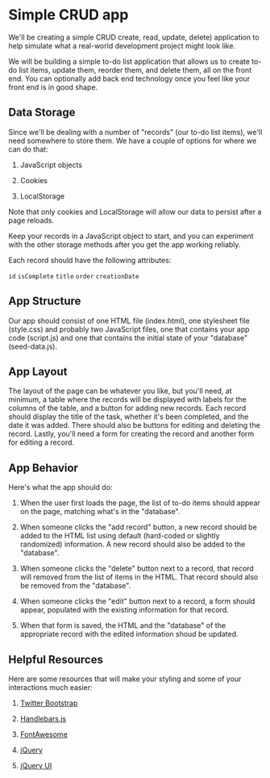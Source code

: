 # Simple CRUD app

We'll be creating a simple CRUD create, read, update, delete) application to help simulate what a real-world development project might look like.

We will be building a simple to-do list application that allows us to create to-do list items, update them, reorder them, and delete them, all on the front end. You can optionally add back end technology once you feel like your front end is in good shape.


## Data Storage

Since we'll be dealing with a number of "records" (our to-do list items), we'll need somewhere to store them. We have a couple of options for where we can do that:

1) JavaScript objects

2) Cookies

3) LocalStorage  

Note that only cookies and LocalStorage will allow our data to persist after a page reloads.

Keep your records in a JavaScript object to start, and you can experiment with the other storage methods after you get the app working reliably.

Each record should have the following attributes:

<code>id</code>
<code>isComplete</code>
<code>title</code>
<code>order</code>
<code>creationDate</code>


## App Structure

Our app should consist of one HTML file (index.html), one stylesheet file (style.css) and probably two JavaScript files, one that contains your app code (script.js) and one that contains the initial state of your "database" (seed-data.js).


## App Layout

The layout of the page can be whatever you like, but you'll need, at minimum, a table where the records will be displayed with labels for the columns of the table, and a button for adding new records. Each record should display the title of the task, whether it's been completed, and the date it was added. There should also be buttons for editing and deleting the record. Lastly, you'll need a form for creating the record and another form for editing a record.


## App Behavior

Here's what the app should do:

1) When the user first loads the page, the list of to-do items should appear on the page, matching what's in the "database".

2) When someone clicks the "add record" button, a new record should be added to the HTML list using default (hard-coded or slightly randomized) information. A new record should also be added to the "database".

3) When someone clicks the "delete" button next to a record, that record will removed from the list of items in the HTML. That record should also be removed from the "database".

4) When someone clicks the "edit" button next to a record, a form should appear, populated with the existing information for that record.

5) When that form is saved, the HTML and the "database" of the appropriate record with the edited information shoud be updated.


## Helpful Resources

Here are some resources that will make your styling and some of your interactions much easier:

1) [Twitter Bootstrap](http://getbootstrap.com/)

2) [Handlebars.js](http://handlebarsjs.com/)

3) [FontAwesome](http://fontawesome.io/)

4) [jQuery](https://jquery.com/)

5) [jQuery UI](http://jqueryui.com/)